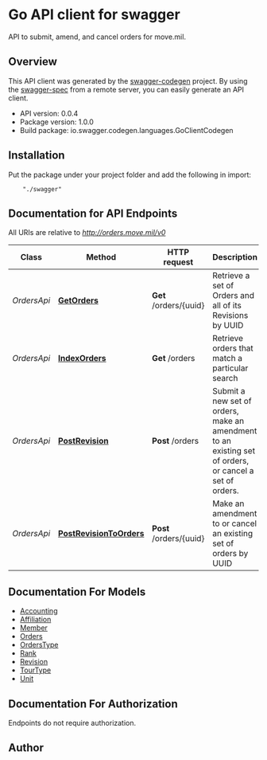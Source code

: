 # Go API client for swagger

API to submit, amend, and cancel orders for move.mil.

## Overview
This API client was generated by the [swagger-codegen](https://github.com/swagger-api/swagger-codegen) project.  By using the [swagger-spec](https://github.com/swagger-api/swagger-spec) from a remote server, you can easily generate an API client.

- API version: 0.0.4
- Package version: 1.0.0
- Build package: io.swagger.codegen.languages.GoClientCodegen

## Installation
Put the package under your project folder and add the following in import:
```
    "./swagger"
```

## Documentation for API Endpoints

All URIs are relative to *http://orders.move.mil/v0*

Class | Method | HTTP request | Description
------------ | ------------- | ------------- | -------------
*OrdersApi* | [**GetOrders**](docs/OrdersApi.md#getorders) | **Get** /orders/{uuid} | Retrieve a set of Orders and all of its Revisions by UUID
*OrdersApi* | [**IndexOrders**](docs/OrdersApi.md#indexorders) | **Get** /orders | Retrieve orders that match a particular search
*OrdersApi* | [**PostRevision**](docs/OrdersApi.md#postrevision) | **Post** /orders | Submit a new set of orders, make an amendment to an existing set of orders, or cancel a set of orders.
*OrdersApi* | [**PostRevisionToOrders**](docs/OrdersApi.md#postrevisiontoorders) | **Post** /orders/{uuid} | Make an amendment to or cancel an existing set of orders by UUID


## Documentation For Models

 - [Accounting](docs/Accounting.md)
 - [Affiliation](docs/Affiliation.md)
 - [Member](docs/Member.md)
 - [Orders](docs/Orders.md)
 - [OrdersType](docs/OrdersType.md)
 - [Rank](docs/Rank.md)
 - [Revision](docs/Revision.md)
 - [TourType](docs/TourType.md)
 - [Unit](docs/Unit.md)


## Documentation For Authorization
 Endpoints do not require authorization.


## Author



